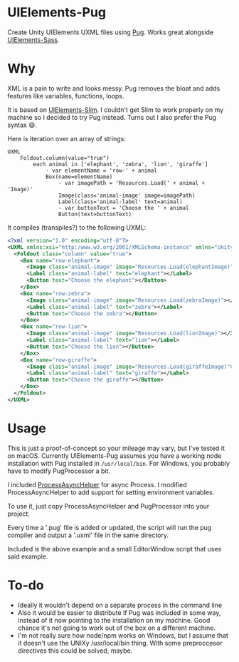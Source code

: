 # UIElements-Pug
Create Unity UIElements UXML files using [Pug](https://github.com/pugjs/pug). Works great alongside [UIElements-Sass](https://github.com/eidetic-av/UIElements-Sass).

# Why
XML is a pain to write and looks messy. Pug removes the bloat and adds features like variables, functions, loops. 

It is based on [UIElements-Slim](https://github.com/eidetic-av/UIElements-Slim). I couldn't get Slim to work properly on my machine so I decided to try Pug instead. Turns out I also prefer the Pug syntax 😄.

Here is iteration over an array of strings:
```pug
UXML
    Foldout.column(value="true")
        each animal in ['elephant', 'zebra', 'lion', 'giraffe']
            - var elementName = 'row-' + animal
            Box(name=elementName)
                - var imagePath = 'Resources.Load(' + animal + 'Image)'
                Image(class='animal-image' image=imagePath)
                Label(class='animal-label' text=animal)
                - var buttonText = 'Choose the ' + animal
                Button(text=buttonText)
```
It compiles (transpiles?) to the following UXML:
```xml
<?xml version="1.0" encoding="utf-8"?>
<UXML xmlns:xsi="http:/www.w3.org/2001/XMLSchema-instance" xmlns="UnityEngine.UIElements" xsi:noNamespaceSchemaLocation="../UIElementsSchema/UIElements.xsd" xsi:schemaLocation="UnityEngine.UIElements ../UIElementsSchema/UnityEngine.UIElements.xsd">
  <Foldout class="column" value="true">
    <Box name="row-elephant">
      <Image class="animal-image" image="Resources.Load(elephantImage)"></Image>
      <Label class="animal-label" text="elephant"></Label>
      <Button text="Choose the elephant"></Button>
    </Box>
    <Box name="row-zebra">
      <Image class="animal-image" image="Resources.Load(zebraImage)"></Image>
      <Label class="animal-label" text="zebra"></Label>
      <Button text="Choose the zebra"></Button>
    </Box>
    <Box name="row-lion">
      <Image class="animal-image" image="Resources.Load(lionImage)"></Image>
      <Label class="animal-label" text="lion"></Label>
      <Button text="Choose the lion"></Button>
    </Box>
    <Box name="row-giraffe">
      <Image class="animal-image" image="Resources.Load(giraffeImage)"></Image>
      <Label class="animal-label" text="giraffe"></Label>
      <Button text="Choose the giraffe"></Button>
    </Box>
  </Foldout>
</UXML>
```

# Usage
This is just a proof-of-concept so your mileage may vary, but I've tested it on macOS. Currently UIElements-Pug assumes you have a working node installation with Pug installed in `/usr/local/bin`. For Windows, you probably have to modify PugProcessor a bit.

I included [ProcessAsyncHelper](https://gist.github.com/georg-jung/3a8703946075d56423e418ea76212745) for async Process. I modified ProcessAsyncHelper to add support for setting environment variables.

To use it, just copy ProcessAsyncHelper and PugProcessor into your project.

Every time a '.pug' file is added or updated, the script will run the pug compiler and output a '.uxml' file in the same directory.

Included is the above example and a small EditorWindow script that uses said example.

# To-do
* Ideally it wouldn't depend on a separate process in the command line
* Also it would be easier to distribute if Pug was included in some way, instead of it now pointing to the installation on my machine. Good chance it's not going to work out of the box on a different machine.
* I'm not really sure how node/npm works on Windows, but I assume that it doesn't use the UNIXy /usr/local/bin thing. With some preproccesor directives this could be solved, maybe.
